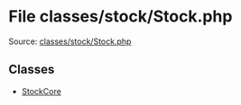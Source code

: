 File classes/stock/Stock.php
=========

Source: [classes/stock/Stock.php](https://github.com/PrestaShop/PrestaShop/blob/1.5.0.13/classes/stock/Stock.php)


Classes
-------

* [StockCore](class.StockCore.md)

